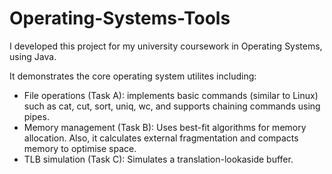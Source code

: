 # Operating-Systems-Tools

I developed this project for my university coursework in Operating Systems, using Java. 

It demonstrates the core operating system utilites including: 
- File operations (Task A): implements basic commands (similar to Linux) such as cat, cut, sort, uniq, wc, and supports chaining commands using pipes.
- Memory management (Task B): Uses best-fit algorithms for memory allocation. Also, it calculates external fragmentation and compacts memory to optimise space.
- TLB simulation (Task C): Simulates a translation-lookaside buffer.
